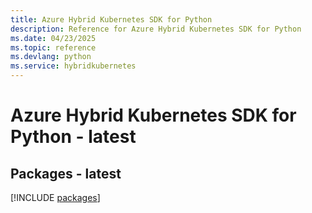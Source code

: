 ```yaml
---
title: Azure Hybrid Kubernetes SDK for Python
description: Reference for Azure Hybrid Kubernetes SDK for Python
ms.date: 04/23/2025
ms.topic: reference
ms.devlang: python
ms.service: hybridkubernetes
---
```

# Azure Hybrid Kubernetes SDK for Python - latest
## Packages - latest
[!INCLUDE [packages](hybrid-kubernetes-index.md)]
